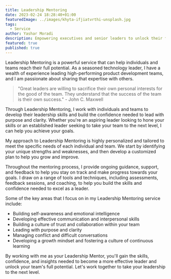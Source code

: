 ```yaml
---
title: Leadership Mentoring
date: 2023-02-24 18:28:40+01:00
featuredImage: ../images/khyta-ifjiatvrthi-unsplash.jpg
tags:
  - Service
author: Yashar Moradi
description: Empowering executives and senior leaders to unlock their full potential. I guide them to hone their skills, overcome obstacles, and build strong teams.  
featured: true
published: true
---
```

Leadership Mentoring is a powerful service that can help individuals and teams reach their full potential. As a seasoned technology leader, I have a wealth of experience leading high-performing product development teams, and I am passionate about sharing that expertise with others.
> "Great leaders are willing to sacrifice their own personal interests for the good of the team. They understand that the success of the team is their own success." - John C. Maxwell

Through Leadership Mentoring, I work with individuals and teams to develop their leadership skills and build the confidence needed to lead with purpose and clarity. Whether you're an aspiring leader looking to hone your skills or an established leader seeking to take your team to the next level, I can help you achieve your goals.

My approach to Leadership Mentoring is highly personalized and tailored to meet the specific needs of each individual and team. We start by identifying your unique strengths and weaknesses, and then develop a customized plan to help you grow and improve.

Throughout the mentoring process, I provide ongoing guidance, support, and feedback to help you stay on track and make progress towards your goals. I draw on a range of tools and techniques, including assessments, feedback sessions, and coaching, to help you build the skills and confidence needed to excel as a leader.

Some of the key areas that I focus on in my Leadership Mentoring service include:

* Building self-awareness and emotional intelligence
* Developing effective communication and interpersonal skills
* Building a culture of trust and collaboration within your team
* Leading with purpose and clarity
* Managing conflict and difficult conversations
* Developing a growth mindset and fostering a culture of continuous learning

By working with me as your Leadership Mentor, you'll gain the skills, confidence, and insights needed to become a more effective leader and unlock your team's full potential. Let's work together to take your leadership to the next level.
